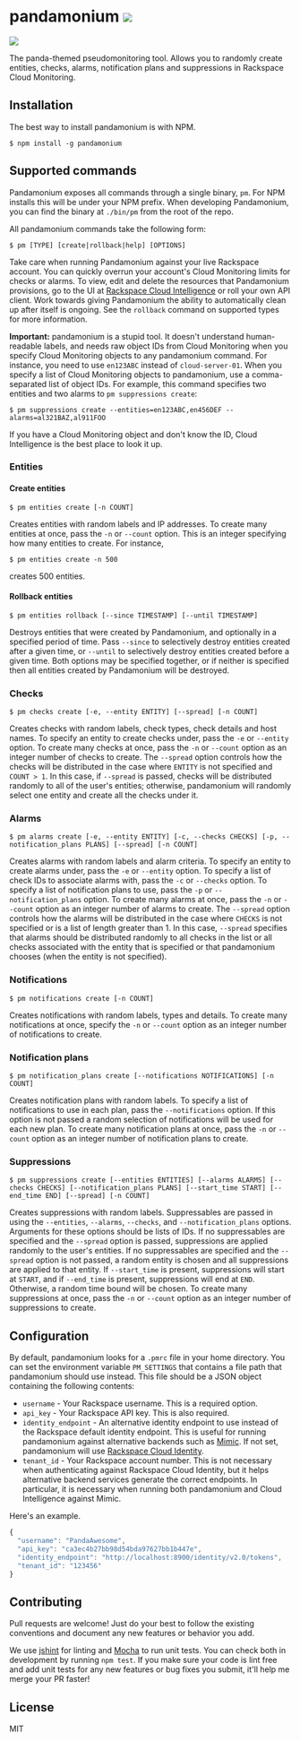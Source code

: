 pandamonium ![](https://travis-ci.org/ksheedlo/pandamonium.svg?branch=master)
===========

![](http://e226c44521bc93014891-95071af5d2ef5fa7fb6048ccd0393c38.r12.cf1.rackcdn.com/panda-licking-chops.gif)

The panda-themed pseudomonitoring tool. Allows you to randomly create entities,
checks, alarms, notification plans and suppressions in Rackspace Cloud
Monitoring.

## Installation

The best way to install pandamonium is with NPM.

```
$ npm install -g pandamonium
```

## Supported commands

Pandamonium exposes all commands through a single binary, `pm`. For NPM installs
this will be under your NPM prefix. When developing Pandamonium, you can find the
binary at `./bin/pm` from the root of the repo.

All pandamonium commands take the following form:

```
$ pm [TYPE] [create|rollback|help] [OPTIONS]
```

Take care when running Pandamonium against your live Rackspace account. You can
quickly overrun your account's Cloud Monitoring limits for checks or alarms. To
view, edit and delete the resources that Pandamonium provisions, go to the UI at
[Rackspace Cloud Intelligence](https://intelligence.rackspace.com) or roll your
own API client. Work towards giving Pandamonium the ability to automatically clean
up after itself is ongoing. See the `rollback` command on supported types for more
information.

**Important:** pandamonium is a stupid tool. It doesn't understand human-readable
labels, and needs raw object IDs from Cloud Monitoring when you specify Cloud
Monitoring objects to any pandamonium command. For instance, you need to use
`en123ABC` instead of `cloud-server-01`. When you specify a list of Cloud
Monitoring objects to pandamonium, use a comma-separated list of object IDs. For
example, this command specifies two entities and two alarms to
`pm suppressions create`:

```
$ pm suppressions create --entities=en123ABC,en456DEF --alarms=al321BAZ,al911FOO
```

If you have a Cloud Monitoring object and don't know the ID, Cloud Intelligence
is the best place to look it up.

### Entities

#### Create entities

```
$ pm entities create [-n COUNT]
```

Creates entities with random labels and IP addresses. To create many entities
at once, pass the `-n` or `--count` option. This is an integer specifying how
many entities to create. For instance,

```
$ pm entities create -n 500
```

creates 500 entities.

#### Rollback entities

```
$ pm entities rollback [--since TIMESTAMP] [--until TIMESTAMP]
```

Destroys entities that were created by Pandamonium, and optionally in a specified
period of time. Pass `--since` to selectively destroy entities created after a
given time, or `--until` to selectively destroy entities created before a given
time. Both options may be specified together, or if neither is specified then all
entities created by Pandamonium will be destroyed.

### Checks

```
$ pm checks create [-e, --entity ENTITY] [--spread] [-n COUNT]
```

Creates checks with random labels, check types, check details and host names.
To specify an entity to create checks under, pass the `-e` or `--entity` option.
To create many checks at once, pass the `-n` or `--count` option as an integer
number of checks to create. The `--spread` option controls how the checks will
be distributed in the case where `ENTITY` is not specified and `COUNT > 1`. In
this case, if `--spread` is passed, checks will be distributed randomly to all
of the user's entities; otherwise, pandamonium will randomly select one entity
and create all the checks under it.

### Alarms

```
$ pm alarms create [-e, --entity ENTITY] [-c, --checks CHECKS] [-p, --notification_plans PLANS] [--spread] [-n COUNT]
```

Creates alarms with random labels and alarm criteria. To specify an entity to
create alarms under, pass the `-e` or `--entity` option. To specify a list of
check IDs to associate alarms with, pass the `-c` or `--checks` option. To
specify a list of notification plans to use, pass the `-p` or
`--notification_plans` option. To create many alarms at once, pass the `-n` or
`--count` option as an integer number of alarms to create. The `--spread` option
controls how the alarms will be distributed in the case where `CHECKS` is not
specified or is a list of length greater than 1. In this case, `--spread`
specifies that alarms should be distributed randomly to all checks in the list
or all checks associated with the entity that is specified or that pandamonium
chooses (when the entity is not specified).

### Notifications

```
$ pm notifications create [-n COUNT]
```

Creates notifications with random labels, types and details. To create many
notifications at once, specify the `-n` or `--count` option as an integer
number of notifications to create.

### Notification plans

```
$ pm notification_plans create [--notifications NOTIFICATIONS] [-n COUNT]
```

Creates notification plans with random labels. To specify a list of
notifications to use in each plan, pass the `--notifications` option.
If this option is not passed a random selection of notifications will be used
for each new plan. To create many notification plans at once, pass the `-n` or
`--count` option as an integer number of notification plans to create.

### Suppressions

```
$ pm suppressions create [--entities ENTITIES] [--alarms ALARMS] [--checks CHECKS] [--notification_plans PLANS] [--start_time START] [--end_time END] [--spread] [-n COUNT]
```

Creates suppressions with random labels. Suppressables are passed in using the
`--entities`, `--alarms`, `--checks`, and `--notification_plans` options.
Arguments for these options should be lists of IDs. If no suppressables are
specified and the `--spread` option is passed, suppressions are applied randomly
to the user's entities. If no suppressables are specified and the `--spread`
option is not passed, a random entity is chosen and all suppressions are applied
to that entity. If `--start_time` is present, suppressions will start at `START`,
and if `--end_time` is present, suppressions will end at `END`. Otherwise, a
random time bound will be chosen. To create many suppressions at once, pass
the `-n` or `--count` option as an integer number of suppressions to create.

## Configuration

By default, pandamonium looks for a `.pmrc` file in your home directory. You can
set the environment variable `PM_SETTINGS` that contains a file path that
pandamonium should use instead. This file should be a JSON object containing the
following contents:

- `username` - Your Rackspace username. This is a required option.
- `api_key` - Your Rackspace API key. This is also required.
- `identity_endpoint` - An alternative identity endpoint to use instead of
    the Rackspace default identity endpoint. This is useful for running
    pandamonium against alternative backends such as
    [Mimic](https://github.com/rackerlabs/mimic). If not set, pandamonium
    will use [Rackspace Cloud Identity](http://docs.rackspace.com/auth/api/v2.0/auth-client-devguide/content/Overview-d1e65.html).
- `tenant_id` - Your Rackspace account number. This is not necessary when
    authenticating against Rackspace Cloud Identity, but it helps alternative
    backend services generate the correct endpoints. In particular, it is
    necessary when running both pandamonium and Cloud Intelligence against Mimic.

Here's an example.

```js
{
  "username": "PandaAwesome",
  "api_key": "ca3ec4b27bb98d54bda97627bb1b447e",
  "identity_endpoint": "http://localhost:8900/identity/v2.0/tokens",
  "tenant_id": "123456"
}
```

## Contributing

Pull requests are welcome! Just do your best to follow the existing conventions
and document any new features or behavior you add.

We use [jshint](http://jshint.com/docs/) for linting and [Mocha](http://mochajs.org/)
to run unit tests. You can check both in development by running `npm test`. If you
make sure your code is lint free and add unit tests for any new features or bug
fixes you submit, it'll help me merge your PR faster!

## License

MIT

